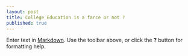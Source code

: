 ```yaml
---
layout: post
title: College Education is a farce or not ?
published: true
---
```


Enter text in [Markdown](http://daringfireball.net/projects/markdown/). Use the toolbar above, or click the **?** button for formatting help.
